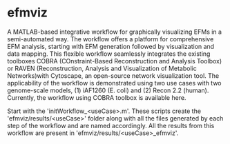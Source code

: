 # efmviz
A MATLAB-based integrative workflow for graphically visualizing EFMs in a semi-automated way. The workflow offers a platform for comprehensive EFM analysis, starting with EFM generation followed by visualization and data mapping. This flexible workflow seamlessly integrates the existing toolboxes COBRA (COnstraint-Based Reconstruction and Analysis Toolbox) or RAVEN (Reconstruction, Analysis and Visualization of Metabolic Networks)with Cytoscape, an open-source network visualization tool. The applicability of the workflow is demonstrated using two use cases with two genome-scale models, (1) iAF1260 (E. coli) and (2) Recon 2.2 (human). Currently, the workflow using COBRA toolbox is available here.

Start with the 'initWorkflow_\<useCase\>.m'. These scripts create the 'efmviz/results/\<useCase\>' folder along with all the files generated by each step of the workflow and are named accordingly. All the results from this workflow are present in 'efmviz/results/\<useCase\>_efmviz'.
